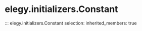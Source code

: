 
# elegy.initializers.Constant

::: elegy.initializers.Constant
    selection:
        inherited_members: true